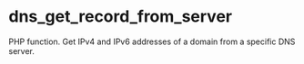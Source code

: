 # dns_get_record_from_server
PHP function. Get IPv4 and IPv6 addresses of a domain from a specific DNS server.
